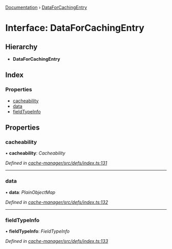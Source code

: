 [Documentation](../README.md) › [DataForCachingEntry](dataforcachingentry.md)

# Interface: DataForCachingEntry

## Hierarchy

* **DataForCachingEntry**

## Index

### Properties

* [cacheability](dataforcachingentry.md#cacheability)
* [data](dataforcachingentry.md#data)
* [fieldTypeInfo](dataforcachingentry.md#fieldtypeinfo)

## Properties

###  cacheability

• **cacheability**: *Cacheability*

*Defined in [cache-manager/src/defs/index.ts:131](https://github.com/badbatch/graphql-box/blob/e966cb9b/packages/cache-manager/src/defs/index.ts#L131)*

___

###  data

• **data**: *PlainObjectMap*

*Defined in [cache-manager/src/defs/index.ts:132](https://github.com/badbatch/graphql-box/blob/e966cb9b/packages/cache-manager/src/defs/index.ts#L132)*

___

###  fieldTypeInfo

• **fieldTypeInfo**: *FieldTypeInfo*

*Defined in [cache-manager/src/defs/index.ts:133](https://github.com/badbatch/graphql-box/blob/e966cb9b/packages/cache-manager/src/defs/index.ts#L133)*
